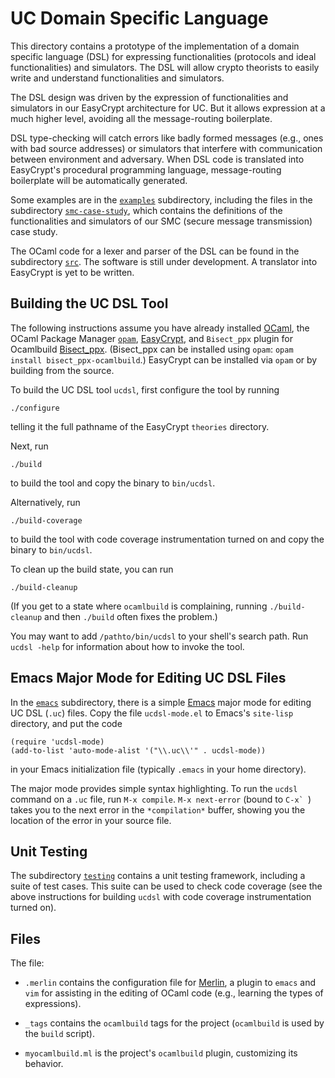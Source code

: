 UC Domain Specific Language
====================================================================

This directory contains a prototype of the implementation of a domain
specific language (DSL) for expressing functionalities (protocols and
ideal functionalities) and simulators. The DSL will allow crypto
theorists to easily write and understand functionalities and
simulators.

The DSL design was driven by the expression of functionalities and
simulators in our EasyCrypt architecture for UC.  But it allows
expression at a much higher level, avoiding all the message-routing
boilerplate.

DSL type-checking will catch errors like badly formed messages (e.g.,
ones with bad source addresses) or simulators that interfere with
communication between environment and adversary. When DSL code is
translated into EasyCrypt's procedural programming language,
message-routing boilerplate will be automatically generated.

Some examples are in the [`examples`](examples) subdirectory,
including the files in the subdirectory
[`smc-case-study`](examples/smc-case-study), which contains the
definitions of the functionalities and simulators of our SMC (secure
message transmission) case study.

The OCaml code for a lexer and parser of the DSL can be found in the
subdirectory [`src`](src). The software is still under development.  A
translator into EasyCrypt is yet to be written.

Building the UC DSL Tool
--------------------------------------------------------------------

The following instructions assume you have already installed
[OCaml](https://ocaml.org), the OCaml Package Manager
[`opam`](https://opam.ocaml.org),
[EasyCrypt](https://github.com/EasyCrypt/easycrypt), and `Bisect_ppx`
plugin for Ocamlbuild
[Bisect_ppx](https://github.com/aantron/bisect_ppx-ocamlbuild).
(Bisect_ppx can be installed using `opam`: `opam install
bisect_ppx-ocamlbuild`.) EasyCrypt can be installed via `opam` or
by building from the source.

To build the UC DSL tool `ucdsl`, first configure the tool by running

```
./configure
```

telling it the full pathname of the EasyCrypt `theories` directory.

Next, run

```
./build
```

to build the tool and copy the binary to `bin/ucdsl`.

Alternatively, run

```
./build-coverage
```

to build the tool with code coverage instrumentation turned on
and copy the binary to `bin/ucdsl`.

To clean up the build state, you can run

```
./build-cleanup
```

(If you get to a state where `ocamlbuild` is complaining, running
`./build-cleanup` and then `./build` often fixes the problem.)

You may want to add `/pathto/bin/ucdsl` to your shell's search path.  Run
`ucdsl -help` for information about how to invoke the tool.

Emacs Major Mode for Editing UC DSL Files
--------------------------------------------------------------------

In the [`emacs`](emacs) subdirectory, there is a simple
[Emacs](https://www.gnu.org/software/emacs/) major mode for editing UC
DSL (`.uc`) files. Copy the file `ucdsl-mode.el` to Emacs's
`site-lisp` directory, and put the code

```
(require 'ucdsl-mode)
(add-to-list 'auto-mode-alist '("\\.uc\\'" . ucdsl-mode))
```

in your Emacs initialization file (typically `.emacs` in your
home directory).

The major mode provides simple syntax highlighting. To run the
`ucdsl` command on a `.uc` file, run `M-x compile`. `M-x next-error`
(bound to ``C-x` ``) takes you to the next error in the `*compilation*`
buffer, showing you the location of the error in your source file.

Unit Testing
--------------------------------------------------------------------

The subdirectory [`testing`](testing) contains a unit testing
framework, including a suite of test cases. This suite can
be used to check code coverage (see the above instructions for
building `ucdsl` with code coverage instrumentation turned on).

Files
--------------------------------------------------------------------

The file:

* `.merlin` contains the configuration file for
  [Merlin](https://github.com/ocaml/merlin), a plugin to `emacs` and
  `vim` for assisting in the editing of OCaml code (e.g., learning the
  types of expressions).

* `_tags` contains the `ocamlbuild` tags for the project (`ocamlbuild`
  is used by the `build` script).

* `myocamlbuild.ml` is the project's `ocamlbuild` plugin, customizing
  its behavior.
